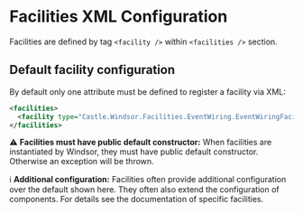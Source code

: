# Facilities XML Configuration

Facilities are defined by tag `<facility />` within `<facilities />` section.

## Default facility configuration

By default only one attribute must be defined to register a facility via XML:

```xml
<facilities>
  <facility type="Castle.Windsor.Facilities.EventWiring.EventWiringFacility, Castle.Windsor" />
</facilities>
```

:warning: **Facilities must have public default constructor:** When facilities are instantiated by Windsor, they must
have public default constructor. Otherwise an exception will be thrown.

:information_source: **Additional configuration:** Facilities often provide additional configuration over the default
shown here. They often also extend the configuration of components. For details see the documentation of specific
facilities.